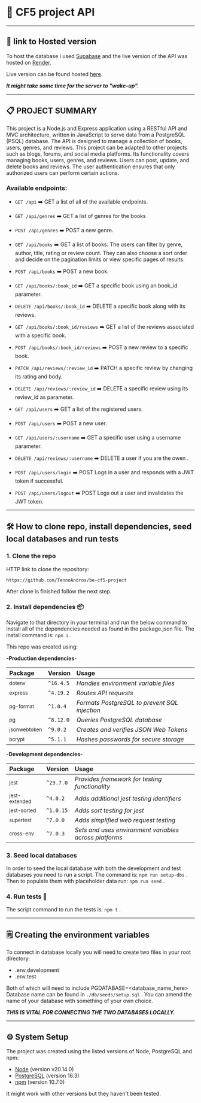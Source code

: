 # 📖 CF5 project API

---

## 🔗 link to Hosted version

To host the database i used [Supabase](https://supabase.com/) and the live version of the API was hosted on [Render](https://dashboard.render.com/).

Live version can be found hosted [here](https://be-cf5-project.onrender.com/api).

**_It might take some time for the server to "wake-up"._**

---

## 📋 PROJECT SUMMARY

This project is a Node.js and Express application using a RESTful API and MVC architecture, written in JavaScript to serve data from a PostgreSQL (PSQL) database. The API is designed to manage a collection of books, users, genres, and reviews. This project can be adapted to other projects such as blogs, forums, and social media platforms. Its functionality covers managing books, users, genres, and reviews. Users can post, update, and delete books and reviews. The user authentication ensures that only authorized users can perform certain actions.

### Available endpoints:

- `GET /api` ➡️ GET a list of all of the available endpoints.

- `GET /api/genres` ➡️ GET a list of genres for the books

- `POST /api/genres` ➡️ POST a new genre.

- `GET /api/books` ➡️ GET a list of books. The users can filter by genre, author, title, rating or review count. They can also choose a sort order and decide on the pagination limits or view specific pages of results.

- `POST /api/books` ➡️ POST a new book.

- `GET /api/books/:book_id` ➡️ GET a specific book using an book_id parameter.

- `DELETE /api/books/:book_id` ➡️ DELETE a specific book along with its reviews.

- `GET /api/books/:book_id/reviews` ➡️ GET a list of the reviews associated with a specific book.

- `POST /api/books/:book_id/reviews` ➡️ POST a new review to a specific book.

- `PATCH /api/reviews/:review_id` ➡️ PATCH a specific review by changing its rating and body.

- `DELETE /api/reviews/:review_id` ➡️ DELETE a specific review using its review_id as parameter.

- `GET /api/users` ➡️ GET a list of the registered users.

- `POST /api/users` ➡️ POST a new user.

- `GET /api/users/:username` ➡️ GET a specific user using a username parameter.

- `DELETE /api/reviews/:username` ➡️ DELETE a user if you are the owen .

- `POST /api/users/login` ➡️ POST Logs in a user and responds with a JWT token if successful.

- `POST /api/users/logout` ➡️ POST Logs out a user and invalidates the JWT token.

---

## 🛠️ How to clone repo, install dependencies, seed local databases and run tests

### 1. Clone the repo

HTTP link to clone the repository:

```
https://github.com/TennoAndros/be-cf5-project
```

After clone is finished follow the next step.

### 2. Install dependencies 📦

Navigate to that directory in your terminal and run the below command to install all of the dependencies needed as found in the package.json file.
The install command is: `npm i` .

This repo was created using:

**-Production dependencies-**

| Package                 | Version   | Usage                                         |
| :---------------------- | :-------- | :-------------------------------------------- |
| <sub>dotenv</sub>       | `^16.4.5` | _Handles environment variable files_          |
| <sub>express</sub>      | `^4.19.2` | _Routes API requests_                         |
| <sub>pg-format</sub>    | `^1.0.4`  | _Formats PostgreSQL to prevent SQL injection_ |
| <sub>pg</sub>           | `^8.12.0` | _Queries PostgreSQL database_                 |
| <sub>jsonwebtoken</sub> | `^9.0.2`  | _Creates and verifies JSON Web Tokens_        |
| <sub>bcrypt</sub>       | `^5.1.1`  | _Hashes passwords for secure storage_         |

**-Development dependencies-**

| Package                  | Version   | Usage                                                  |
| :----------------------- | :-------- | :----------------------------------------------------- |
| <sub>jest</sub>          | `^29.7.0` | _Provides framework for testing functionality_         |
| <sub>jest-extended</sub> | `^4.0.2`  | _Adds additional jest testing identifiers_             |
| <sub>jest-sorted</sub>   | `^1.0.15` | _Adds sort testing for jest_                           |
| <sub>supertest</sub>     | `^7.0.0`  | _Adds simplified web request testing_                  |
| <sub>cross-env</sub>     | `^7.0.3`  | _Sets and uses environment variables across platforms_ |

### 3. Seed local databases

In order to seed the local database with both the development and test databases you need to run a script.
The command is: `npm run setup-dbs` .
Then to populate them with placeholder data run: `npm run seed` .

### 4. Run tests 🧪

The script command to run the tests is: `npm t` .

---

## 🗒️ Creating the environment variables

To connect in database locally you will need to create two files in your root directory:

- .env.development
- .env.test

Both of which will need to include PGDATABASE=<database_name_here>
Database name can be found in `./db/seeds/setup.sql` . You can amend the name of your database with something of your own choice.

**_THIS IS VITAL FOR CONNECTING THE TWO DATABASES LOCALLY._**

---

## ⚙️ System Setup

The project was created using the listed versions of Node, PostgreSQL and npm:

- [Node](https://nodejs.org/en/) (version v20.14.0)
- [PostgreSQL](https://www.postgresql.org/) (version 16.3)
- [npm](https://www.npmjs.com/) (version 10.7.0)

It might work with other versions but they haven't been tested.
